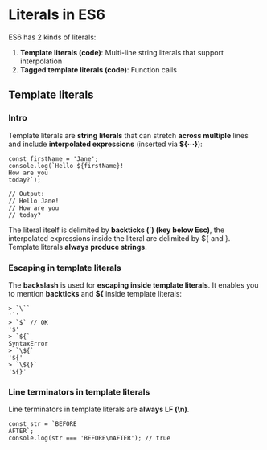 # Literals in ES6

ES6 has 2 kinds of literals:

1. **Template literals (code)**: Multi-line string literals that support interpolation
2. **Tagged template literals (code)**: Function calls

## Template literals

### Intro
Template literals are **string literals** that can stretch **across multiple** lines and include **interpolated expressions** (inserted via **${···}**):

	const firstName = 'Jane';
	console.log(`Hello ${firstName}!
	How are you
	today?`);

	// Output:
	// Hello Jane!
	// How are you
	// today?


The literal itself is delimited by **backticks (`) (key below Esc)**, the interpolated expressions inside the literal are delimited by ${ and }. Template literals **always produce strings**.

### Escaping in template literals

The **backslash** is used for **escaping inside template literals**.
It enables you to mention **backticks** and **${** inside template literals:


	> `\``
	'`'
	> `$` // OK
	'$'
	> `${`
	SyntaxError
	> `\${`
	'${'
	> `\${}`
	'${}'

### Line terminators in template literals

Line terminators in template literals are **always LF (\n)**.

	const str = `BEFORE
	AFTER`;
	console.log(str === 'BEFORE\nAFTER'); // true


